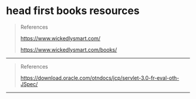 # head first books resources

> References
>
> <https://www.wickedlysmart.com/>
>
> <https://www.wickedlysmart.com/books/>

---

> References
>
> <https://download.oracle.com/otndocs/jcp/servlet-3.0-fr-eval-oth-JSpec/>

---
